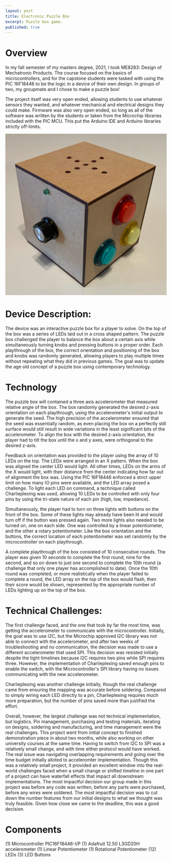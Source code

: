```yaml
---
layout: post
title: Electronic Puzzle Box
excerpt: Puzzle box game.
published: true
---
```

# Overview
In my fall semester of my masters degree, 2021, I took ME8283: Design of Mechatronic Products. The course focused on the basics of microcontrollers, and for the capstone students were tasked with using the PIC 16F18446 to be the logic in a device of their own design. In groups of two, my groupmate and I chose to make a puzzle box! 

The project itself was very open ended, allowing students to use whatever sensors they wanted, and whatever mechanical and electrical designs they could make. Firmware was also very open ended, so long as all of the software was written by the students or taken from the Microchip libraries included with the PIC MCU. This put the Arduino IDE and Arduino libraries strictly off-limits.

<!-- ![Puzzle](/images/puzzle_box/puzzle_box_unlit.jpg) -->
<span class="image maxwidth"><img src="/images/puzzle_box/puzzle_box_unlit.jpg" alt="Puzzle Box" /></span>

# Device Description:
The device was an interactive puzzle box for a player to solve. On the top of the box was a series of LEDs laid out in a cross shaped pattern. The puzzle box challenged the player to balance the box about a certain axis while simultaneously turning knobs and pressing buttons in a proper order. Each playthrough of the box, the correct orientation and positioning of the box and knobs was randomly generated, allowing players to play multiple times without repeating what they did in previous games. The goal was to update the age old concept of a puzzle box using contemporary technology.

# Technology
The puzzle box will contained a three axis accelerometer that measured relative angle of the box. The box randomly generated the desired z-axis orientation on each playthrough, using the accelerometer's initial output to generate the seed. The high precision of the accelerometer ensured that the seed was essentially random, as even placing the box on a perfectly still surface would still result in wide variations in the least significant bits of the accelerometer. To align the box with the desired z-axis orientation, the player had to tilt the box until the x and y axes, were orthogonal to the desired z-axis. 

Feedback on orientation was provided to the player using the array of 10 LEDs on the top. The LEDs were arranged in an X pattern. When the box was aligned the center LED would light. All other times, LEDs on the arms of the X would light, with their distance from the center indicating how far out of alignment the box was. Using the PIC 16F18446 enforced a strict upper limit on how many IO pins were available, and the LED array posed a challenge. To light each LED on command, a technique called Charlieplexing was used, allowing 10 LEDs to be controlled with only four pins by using the tri-state nature of each pin (high, low, impedance).

Simultaneously, the player had to turn on three lights with buttons on the front of the box. Some of these lights may already have been lit and would turn off if the button was pressed again. Two more lights also needed to be turned on, one on each side. One was controlled by a linear potentiometer, and the other a rotary potentiometer. Like the box orientation and the buttons, the correct location of each potentiometer was set randomly by the microcontroller on each playthrough.

A complete playthrough of the box consisted of 10 consecutive rounds. The player was given 10 seconds to complete the first round, nine for the second, and so on down to just one second to complete the 10th round (a challenge that only one player has accomplished to date). Once the 10th round was completed, or more realistically when the player failed to complete a round, the LED array on the top of the box would flash, then their score would be shown, represented by the appropriate number of LEDs lighting up on the top of the box.

# Technical Challenges:
The first challenge faced, and the one that took by far the most time, was getting the accelerometer to communicate with the microcontroller. Initially, the goal was to use I2C, but the Microchip approved I2C library was not able to connect with the accelerometer, and after two weeks of troubleshooting and no communication, the decision was made to use a different accelerometer that used SPI. This decision was resisted initially despite the tight timelines because I2C requires two pins while SPI requires three. However, the implementation of Charlieplexing saved enough pins to enable the switch, with the Microcontroller's SPI library having no issues communicating with the new accelerometer. 

Charlieplexing was another challenge initially, though the real challenge came from ensuring the mapping was accurate before soldering. Compared to simply wiring each LED directly to a pin, Charlieplexing requires much more preparation, but the number of pins saved more than justified the effort.

Overall, however, the largest challenge was not technical implementation, but logistics. Pin management, purchasing and testing materials, iterating on designs, soldering and manufacturing, and time management were the real challenges. This project went from initial concept to finished demonstration piece in about two months, while also working on other university courses at the same time. Having to switch from I2C to SPI was a relatively small change, and with time either protocol would have worked. The real issue was navigating overlapping requirements and going over the time budget initially alloted to acceleromter implementation. Though this was a relatively small project, it provided an excellent window into the real-world challenges faced when a small change or shifted timeline in one part of a project can have waterfall effects that impact all downstream implementations. The most impactful decision our group made in this project was before any code was written, before any parts were purchased, before any wires were soldered. The most impactful decision was to cut down the number features from our initial designs to what we thought was truly feasible. Given how close we came to the deadline, this was a good decision.

# Components
(1) Microcontroller PIC16F18446-I/P
(1) Adafruit 12.50 L3GD20H accelerometer
(1) Linear Potentiometer
(1) Rotational Potentiometer
(12) LEDs
(3) LED Buttons
